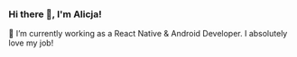 ### Hi there 👋, I'm Alicja!

🔭 I’m currently working as a React Native & Android Developer. I absolutely love my job!
